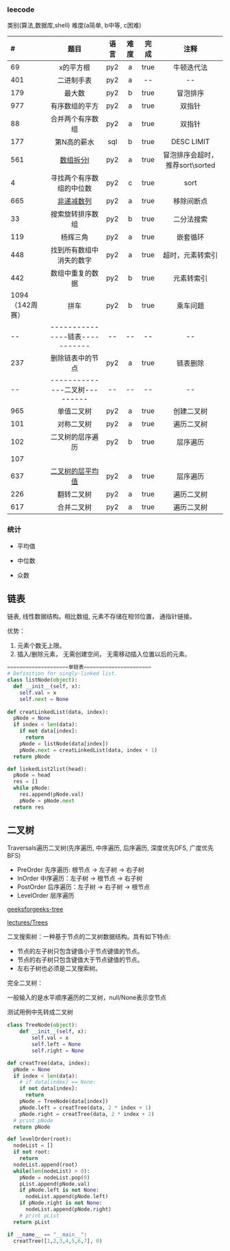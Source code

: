 ### leecode

类别(算法,数据库,shell)
难度(a简单, b中等, c困难)


|#|题目|语言|难度|完成|注释|
|:-|:-:|:-:|:-:|:-:|:-:|
|69|x的平方根|py2|a|true|牛顿迭代法|
|401|二进制手表|py2|a|--|--|
|179|最大数|py2|b|true|冒泡排序|
|977|有序数组的平方|py2|a|true|双指针|
|88|合并两个有序数组|py2|a|true|双指针|
|177| 第N高的薪水|sql|b|true|DESC LIMIT|
|561| [数组拆分I](<https://leetcode-cn.com/problems/array-partition-i/>) |py2|a|true|冒泡排序会超时，推荐sort\sorted|
|4| 寻找两个有序数组的中位数 |py2|c|true|sort|
|665| [非递减数列](https://leetcode-cn.com/problems/non-decreasing-array/) |py2|a|true|移除间断点|
|33| 搜索旋转排序数组 |py2|b|true|二分法搜索|
|119| 杨辉三角 |py2|a|true|嵌套循环|
|448| 找到所有数组中消失的数字 |py2|a|true|超时，元素转索引|
|442| 数组中重复的数据 |py2|b|true|元素转索引|
|1094（142周赛）| 拼车 |py2|b|true|乘车问题|
|--| ---------------链表----------- |--|--|--|--|
|237| 删除链表中的节点 |py2|a|true|链表删除|
|--| --------------二叉树--------- |--|--|--|--|
|965| 单值二叉树 |py2|a|true|创建二叉树|
|101| 对称二叉树 |py2|a|true|遍历二叉树|
|102| 二叉树的层序遍历 |py2|b|true|层序遍历|
|107|  |||||
|637| [二叉树的层平均值](https://leetcode-cn.com/problems/average-of-levels-in-binary-tree/) |py2|a|true|层序遍历|
|226| 翻转二叉树 |py2|a|true|遍历二叉树|
|617| 合并二叉树 |py2|a|true|遍历二叉树|

### 统计

- 平均值

- 中位数

- 众数


## 链表

链表, 线性数据结构。相比数组, 元素不存储在相邻位置， 通指针链接。

优势：

1. 元素个数无上限。
2. 插入/删除元素， 无需创建空间， 无需移动插入位置以后的元素。

```py
====================单链表======================
# Definition for singly-linked list.
class listNode(object):
  def __init__(self, x):
    self.val = x
    self.next = None
    
def creatLinkedList(data, index):
  pNode = None
  if index < len(data):
    if not data[index]:
      return
    pNode = listNode(data[index])
    pNode.next = creatLinkedList(data, index + 1)
  return pNode

def linkedList2list(head):
  pNode = head
  res = []
  while pNode:
    res.append(pNode.val)
    pNode = pNode.next
  return res


```


## 二叉树

Traversals遍历二叉树(先序遍历, 中序遍历, 后序遍历, 深度优先DFS, 广度优先BFS)

- PreOrder 先序遍历: 根节点 -> 左子树 -> 右子树
- InOrder 中序遍历：左子树 -> 根节点 -> 右子树
- PostOrder 后序遍历：左子树 -> 右子树 -> 根节点 
- LevelOrder 层序遍历

[geeksforgeeks-tree](https://www.geeksforgeeks.org/binary-tree-data-structure/)

[lectures/Trees](https://www.cs.cmu.edu/~adamchik/15-121/lectures/Trees/trees.html)



二叉搜索树：一种基于节点的二叉树数据结构。具有如下特点:

- 节点的左子树只包含键值小于节点键值的节点。
- 节点的右子树只包含键值大于节点键值的节点。
- 左右子树也必须是二叉搜索树。



完全二叉树：

一般输入的是水平顺序遍历的二叉树，null/None表示空节点

测试用例中先转成二叉树

```py
class TreeNode(object):
    def __init__(self, x):
        self.val = x
        self.left = None
        self.right = None

def creatTree(data, index):
  pNode = None
  if index < len(data):
    # if data[index] == None:
    if not data[index]:
      return
    pNode = TreeNode(data[index])
    pNode.left = creatTree(data, 2 * index + 1)
    pNode.right = creatTree(data, 2 * index + 2)
  # print pNode
  return pNode

def levelOrder(root):
  nodeList = []
  if not root:
    return
  nodeList.append(root)
  while(len(nodeList) > 0):
    pNode = nodeList.pop(0)
    pList.append(pNode.val)
    if pNode.left is not None:
      nodeList.append(pNode.left)
    if pNode.right is not None:
      nodeList.append(pNode.right)
    # print pList
  return pList

if __name__ == "__main__":
  creatTree([1,2,3,4,5,6,7], 0)
```

